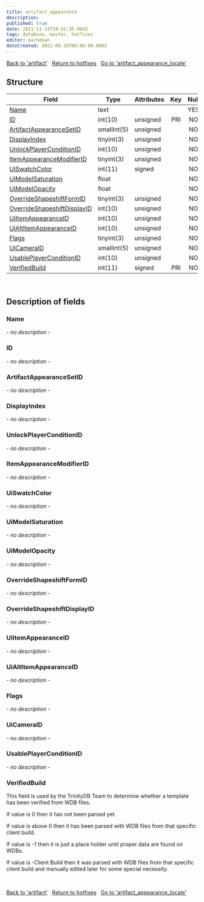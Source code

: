 ```yaml
---
title: artifact_appearance
description: 
published: true
date: 2021-11-14T19:41:35.064Z
tags: database, master, hotfixes
editor: markdown
dateCreated: 2021-08-30T06:00:00.000Z
---
```


<a href="https://trinitycore.info/de/database/master/hotfixes/artifact" class="mt-5 v-btn v-btn--depressed v-btn--flat v-btn--outlined theme--light v-size--default darkblue--text text--lighten-3"><span class="v-btn__content"><i aria-hidden="true" class="v-icon notranslate v-icon--left mdi mdi-arrow-left theme--light"></i><span>Back to 'artifact'</span></span></a>&nbsp;&nbsp;&nbsp;<a href="https://trinitycore.info/de/database/master/hotfixes/home" class="mt-5 v-btn v-btn--depressed v-btn--flat v-btn--outlined theme--light v-size--default darkblue--text text--lighten-3"><span class="v-btn__content"><i aria-hidden="true" class="v-icon notranslate v-icon--left mdi mdi-home-outline theme--light"></i><span>Return to hotfixes</span></span></a>&nbsp;&nbsp;&nbsp;<a href="https://trinitycore.info/de/database/master/hotfixes/artifact_appearance_locale" class="mt-5 v-btn v-btn--depressed v-btn--flat v-btn--outlined theme--light v-size--default darkblue--text text--lighten-3"><span class="v-btn__content"><span>Go to 'artifact_appearance_locale'</span><i aria-hidden="true" class="v-icon notranslate v-icon--right mdi mdi-arrow-right theme--light"></i></span></a>

## Structure

| Field | Type | Attributes | Key | Null | Default | Extra | Comment |
| --- | --- | --- | :---: | :---: | --- | --- | --- |
| [Name](#name) | text |  |  | YES | NULL |  |  |
| [ID](#id) | int(10) | unsigned | PRI | NO | 0 |  |  |
| [ArtifactAppearanceSetID](#artifactappearancesetid) | smallint(5) | unsigned |  | NO | 0 |  |  |
| [DisplayIndex](#displayindex) | tinyint(3) | unsigned |  | NO | 0 |  |  |
| [UnlockPlayerConditionID](#unlockplayerconditionid) | int(10) | unsigned |  | NO | 0 |  |  |
| [ItemAppearanceModifierID](#itemappearancemodifierid) | tinyint(3) | unsigned |  | NO | 0 |  |  |
| [UiSwatchColor](#uiswatchcolor) | int(11) | signed |  | NO | 0 |  |  |
| [UiModelSaturation](#uimodelsaturation) | float |  |  | NO | 0 |  |  |
| [UiModelOpacity](#uimodelopacity) | float |  |  | NO | 0 |  |  |
| [OverrideShapeshiftFormID](#overrideshapeshiftformid) | tinyint(3) | unsigned |  | NO | 0 |  |  |
| [OverrideShapeshiftDisplayID](#overrideshapeshiftdisplayid) | int(10) | unsigned |  | NO | 0 |  |  |
| [UiItemAppearanceID](#uiitemappearanceid) | int(10) | unsigned |  | NO | 0 |  |  |
| [UiAltItemAppearanceID](#uialtitemappearanceid) | int(10) | unsigned |  | NO | 0 |  |  |
| [Flags](#flags) | tinyint(3) | unsigned |  | NO | 0 |  |  |
| [UiCameraID](#uicameraid) | smallint(5) | unsigned |  | NO | 0 |  |  |
| [UsablePlayerConditionID](#usableplayerconditionid) | int(10) | unsigned |  | NO | 0 |  |  |
| [VerifiedBuild](#verifiedbuild) | int(11) | signed | PRI | NO | 0 |  |  |
&nbsp;
## Description of fields

### Name
*- no description -*
&nbsp;

### ID
*- no description -*
&nbsp;

### ArtifactAppearanceSetID
*- no description -*
&nbsp;

### DisplayIndex
*- no description -*
&nbsp;

### UnlockPlayerConditionID
*- no description -*
&nbsp;

### ItemAppearanceModifierID
*- no description -*
&nbsp;

### UiSwatchColor
*- no description -*
&nbsp;

### UiModelSaturation
*- no description -*
&nbsp;

### UiModelOpacity
*- no description -*
&nbsp;

### OverrideShapeshiftFormID
*- no description -*
&nbsp;

### OverrideShapeshiftDisplayID
*- no description -*
&nbsp;

### UiItemAppearanceID
*- no description -*
&nbsp;

### UiAltItemAppearanceID
*- no description -*
&nbsp;

### Flags
*- no description -*
&nbsp;

### UiCameraID
*- no description -*
&nbsp;

### UsablePlayerConditionID
*- no description -*
&nbsp;

### VerifiedBuild
This field is used by the TrinityDB Team to determine whether a template has been verified from WDB files.

If value is 0 then it has not been parsed yet.

If value is above 0 then it has been parsed with WDB files from that specific client build.

If value is -1 then it is just a place holder until proper data are found on WDBs.

If value is -Client Build then it was parsed with WDB files from that specific client build and manually edited later for some special necessity.

&nbsp;

<a href="https://trinitycore.info/de/database/master/hotfixes/artifact" class="mt-5 v-btn v-btn--depressed v-btn--flat v-btn--outlined theme--light v-size--default darkblue--text text--lighten-3"><span class="v-btn__content"><i aria-hidden="true" class="v-icon notranslate v-icon--left mdi mdi-arrow-left theme--light"></i><span>Back to 'artifact'</span></span></a>&nbsp;&nbsp;&nbsp;<a href="https://trinitycore.info/de/database/master/hotfixes/home" class="mt-5 v-btn v-btn--depressed v-btn--flat v-btn--outlined theme--light v-size--default darkblue--text text--lighten-3"><span class="v-btn__content"><i aria-hidden="true" class="v-icon notranslate v-icon--left mdi mdi-home-outline theme--light"></i><span>Return to hotfixes</span></span></a>&nbsp;&nbsp;&nbsp;<a href="https://trinitycore.info/de/database/master/hotfixes/artifact_appearance_locale" class="mt-5 v-btn v-btn--depressed v-btn--flat v-btn--outlined theme--light v-size--default darkblue--text text--lighten-3"><span class="v-btn__content"><span>Go to 'artifact_appearance_locale'</span><i aria-hidden="true" class="v-icon notranslate v-icon--right mdi mdi-arrow-right theme--light"></i></span></a>

